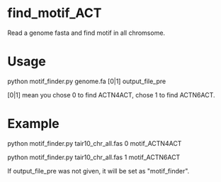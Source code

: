 # find_motif_ACT

Read a genome fasta and find motif in all chromsome.

# Usage

python motif_finder.py genome.fa [0|1] output_file_pre

[0|1] mean you chose 0 to find ACTN4ACT, chose 1 to find ACTN6ACT.

# Example
 
python motif_finder.py tair10_chr_all.fas 0 motif_ACTN4ACT

python motif_finder.py tair10_chr_all.fas 1 motif_ACTN6ACT

If output_file_pre was not given, it will be set as "motif_finder".
